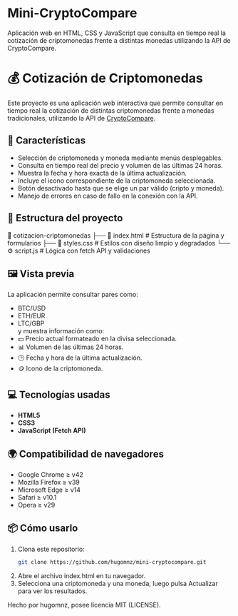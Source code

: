 # Mini-CryptoCompare
Aplicación web en HTML, CSS y JavaScript que consulta en tiempo real la cotización de criptomonedas frente a distintas monedas utilizando la API de CryptoCompare.

# 💰 Cotización de Criptomonedas

Este proyecto es una aplicación web interactiva que permite consultar en tiempo real la cotización de distintas criptomonedas frente a monedas tradicionales, utilizando la API de [CryptoCompare](https://www.cryptocompare.com).  

## 🚀 Características
- Selección de criptomoneda y moneda mediante menús desplegables.
- Consulta en tiempo real del precio y volumen de las últimas 24 horas.
- Muestra la fecha y hora exacta de la última actualización.
- Incluye el icono correspondiente de la criptomoneda seleccionada.
- Botón desactivado hasta que se elige un par válido (cripto y moneda).
- Manejo de errores en caso de fallo en la conexión con la API.

## 📁 Estructura del proyecto
📂 cotizacion-criptomonedas
├── 📄 index.html # Estructura de la página y formularios
├── 🎨 styles.css # Estilos con diseño limpio y degradados
└── ⚙️ script.js # Lógica con fetch API y validaciones

## 🖼️ Vista previa
La aplicación permite consultar pares como:  
- BTC/USD  
- ETH/EUR  
- LTC/GBP  
y muestra información como:  
- 💵 Precio actual formateado en la divisa seleccionada.  
- 📊 Volumen de las últimas 24 horas.  
- 🕒 Fecha y hora de la última actualización.  
- 🪙 Icono de la criptomoneda.  

## 💻 Tecnologías usadas
- **HTML5**  
- **CSS3**  
- **JavaScript (Fetch API)**  

## 🌍 Compatibilidad de navegadores
- Google Chrome ≥ v42  
- Mozilla Firefox ≥ v39  
- Microsoft Edge ≥ v14  
- Safari ≥ v10.1  
- Opera ≥ v29  

## 📦 Cómo usarlo
1. Clona este repositorio:  
   ```bash
   git clone https://github.com/hugomnz/mini-cryptocompare.git
2. Abre el archivo index.html en tu navegador.
3. Selecciona una criptomoneda y una moneda, luego pulsa Actualizar para ver los resultados.

Hecho por hugomnz, posee licencia MIT (LICENSE).
